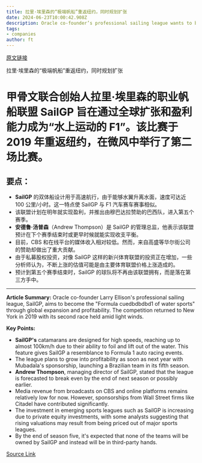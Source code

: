 ```yaml
---
title: 拉里·埃里森的“极端帆船”重返纽约，同时规划扩张
date: 2024-06-23T10:00:42.908Z
description: Oracle co-founder’s professional sailing league wants to become the global Formula 1 of water sports
tags: 
- companies
author: ft
---
```


[原文链接](https://ft.com/content/15d889d5-fdb5-4b98-838b-ee359bdfc67d)

拉里·埃里森的“极端帆船”重返纽约，同时规划扩张

# 甲骨文联合创始人拉里·埃里森的职业帆船联盟 SailGP 旨在通过全球扩张和盈利能力成为“水上运动的 F1”。该比赛于 2019 年重返纽约，在微风中举行了第二场比赛。

## 要点：
- **SailGP** 的双体船设计用于高速航行，由于能够水翼升离水面，速度可达近 100 公里/小时。这一特点使 SailGP 与 F1 汽车赛车赛事相似。
- 该联盟计划在明年就实现盈利，并推出由穆巴达拉赞助的巴西队，进入第五个赛季。
- **安德鲁·汤普森**（Andrew Thompson）是 SailGP 的管理总监，他表示该联盟预计在下个赛季结束时或更早时候就能实现收支平衡。
- 目前，CBS 和在线平台的媒体收入相对较低。然而，来自高盛等华尔街公司的赞助却做出了重大贡献。
- 由于私募股权投资，对像 SailGP 这样的新兴体育联盟的投资正在增加，一些分析师认为，不断上涨的估值可能是由主要体育联盟价格上涨造成的。
- 预计到第五个赛季结束时，SailGP 的球队将不再由该联盟拥有，而是落在第三方手中。

---

 **Article Summary:** Oracle co-founder Larry Ellison's professional sailing league, SailGP, aims to become the "Formula cuedbdbdbd1 of water sports" through global expansion and profitability. The competition returned to New York in 2019 with its second race held amid light winds.

**Key Points:**
- **SailGP's** catamarans are designed for high speeds, reaching up to almost 100km/h due to their ability to foil and lift out of the water. This feature gives SailGP a resemblance to Formula 1 auto racing events.
- The league plans to grow into profitability as soon as next year with Mubadala's sponsorship, launching a Brazilian team in its fifth season.
- **Andrew Thompson**, managing director of SailGP, stated that the league is forecasted to break even by the end of next season or possibly earlier.
- Media revenue from broadcasts on CBS and online platforms remains relatively low for now. However, sponsorships from Wall Street firms like Citadel have contributed significantly.
- The investment in emerging sports leagues such as SailGP is increasing due to private equity investments, with some analysts suggesting that rising valuations may result from being priced out of major sports leagues.
- By the end of season five, it's expected that none of the teams will be owned by SailGP and instead will be in third-party hands.

[Source Link](https://ft.com/content/15d889d5-fdb5-4b98-838b-ee359bdfc67d)

